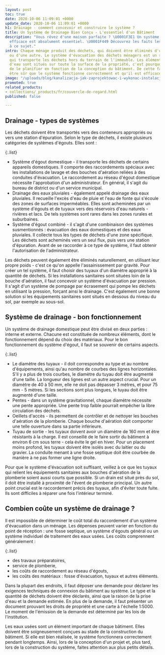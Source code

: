 ```yaml
---
layout: post
toc: true
date: 2020-10-06 11:09:01 +0000
update_date: 2020-10-06 11:09:01 +0000
h1: Drainage - comment concevoir et construire le système ?
title: Un Système de Drainage Bien Conçu - L'essentiel d'un Bâtiment
description: "Vous rêvez d'une maison parfaite ? \U0001F3E1 Un système de drainage
  efficace est absolument essentiel. \U0001F449 Découvrez les faits les plus importants
  à ce sujet."
intro: Chaque ménage produit des déchets, qui doivent être éliminés d'une manière
  ou d'une autre. Le système d'évacuation des déchets ménagers est un système de tuyaux
  qui transporte les déchets hors du terrain de l'immeuble. Les éléments du système
  d'eau sont situés sur toute la surface de la propriété, c'est pourquoi il est conseillé
  de le planifier en fonction de la conception du bâtiment. De cette façon, on peut
  être sûr que le système fonctionne correctement et qu'il est efficace.
image: "/uploads/blog/kanalizacja-jak-zaprojektowac-i-wykonac-instalacje.jpg"
promoted: true
related_products:
- collections/_products/fr/couvercle-de-regard.html
published: false

---
```

## Drainage - types de systèmes

Les déchets doivent être transportés vers des conteneurs appropriés ou vers une station d'épuration. Selon le type de déchets, il existe plusieurs catégories de systèmes d'égouts. Elles sont :

{:.list}

* Système d'égout domestique - il transporte les déchets de certains appareils domestiques. Il comporte des raccordements spéciaux avec les installations de lavage et des bouches d'aération reliées à des conduites d'évacuation. Le raccordement au réseau d'égout domestique nécessite l'approbation d'un administrateur. En général, il s'agit du bureau de district ou d'un service municipal.
* Drainage des eaux pluviales - également appelé drainage des eaux pluviales. Il recueille l'excès d'eau de pluie et l'eau de fonte qui s'écoule des zones de surfaces imperméables. Elles sont acheminées par un système d'égouts et de tuyaux vers des réservoirs d'eau naturels - rivières et lacs. De tels systèmes sont rares dans les zones rurales et suburbaines.
* Système d'égout combiné - il s'agit d'une combinaison des systèmes susmentionnés : évacuation des eaux domestiques et des eaux pluviales. Il collecte tous les types de déchets d'une zone spécifique. Les déchets sont acheminés vers un seul flux, puis vers une station d'épuration. Avant de se raccorder à ce type de système, il faut obtenir l'autorisation de l'administrateur.

Les déchets peuvent également être éliminés naturellement, en utilisant leur propre poids - c'est ce qu'on appelle l'assainissement par gravité. Pour créer un tel système, il faut choisir des tuyaux d'un diamètre approprié à la quantité de déchets. Si les installations sanitaires sont situées loin de la bouche d'aération, il faut concevoir un système d'évacuation par pression. Il s'agit d'un système de pompage par écrasement qui pompe les déchets en utilisant la pression, forçant ainsi le drainage. C'est également une bonne solution si les équipements sanitaires sont situés en dessous du niveau du sol, par exemple au sous-sol.

## Système de drainage - bon fonctionnement

Un système de drainage domestique peut être divisé en deux parties : interne et externe. Chacune est constituée de nombreux éléments, dont le fonctionnement dépend du choix des matériaux. Pour le bon fonctionnement du système d'égout, il faut se souvenir de certains aspects.

{:.list}

* Le diamètre des tuyaux - il doit correspondre au type et au nombre d'équipements, ainsi qu'au nombre de courbes des lignes horizontales. S'il y a plus de trois courbes, le diamètre du tuyau doit être augmenté d'une taille. La longueur des lignes est un autre aspect crucial. Pour un diamètre de 40 à 50 mm, elle ne doit pas dépasser 3 mètres, et pour 75 mm - 5 mètres. Si les sections sont plus longues, le tuyau doit être augmenté d'une taille.
* Pentes - dans un système gravitationnel, chaque diamètre nécessite une pente appropriée. Une pente trop faible pourrait empêcher la libre circulation des déchets.
* Oeillets d'accès - ils permettent de contrôler et de nettoyer les bouches d'aération de la plomberie. Chaque bouche d'aération doit comporter une telle ouverture dans sa partie inférieure.
* Tuyau de sortie - les tuyaux doivent avoir un diamètre de 160 mm et être résistants à la charge. Il est conseillé de le faire sortir du bâtiment à environ 6 cm sous terre - cela évite le gel en hiver. Pour un placement moins profond, les tuyaux doivent être isolés avec du laitier ou du gravier. La conduite menant à une fosse septique doit être courbée de manière à ne pas former une ligne droite.

Pour que le système d'évacuation soit suffisant, veillez à ce que les tuyaux qui relient les équipements sanitaires aux bouches d'aération de la plomberie soient aussi courts que possible. Si un drain est situé près du sol, il doit être installé à proximité de l'évent de plomberie principal. Un autre point crucial est le raccordement précis des tuyaux, afin d'éviter toute fuite. Ils sont difficiles à réparer une fois l'intérieur terminé.

## Combien coûte un système de drainage ?

Il est impossible de déterminer le coût total du raccordement d'un système d'évacuation dans un ménage. Les dépenses peuvent varier en fonction du point de réception : une fosse septique, un système d'égouts général ou un système individuel de traitement des eaux usées. Les coûts comprennent généralement :

{:.list}

* des travaux préparatoires,
* service de plomberie,
* les coûts de raccordement au réseau d'égouts,
* les coûts des matériaux : fosse d'évacuation, tuyaux et autres éléments.

Dans la plupart des endroits, il faut déposer une demande pour déclarer les exigences techniques de connexion du bâtiment au système. Le type et la quantité de déchets doivent être déclarés, ainsi que la raison de la prise d'eau et la demande estimée. En plus de la demande, il faut présenter un document prouvant les droits de propriété et une carte à l'échelle 1:5000. Le moment de l'émission de la demande est déterminé par les lois de l'institution.

Les eaux usées sont un élément important de chaque bâtiment. Elles doivent être soigneusement conçues au stade de la construction du bâtiment. Si elle est bien réalisée, le système fonctionnera correctement pendant longtemps. Ainsi, lors de la conception d'un projet et, plus tard, lors de la construction du système, faites attention aux plus petits détails.